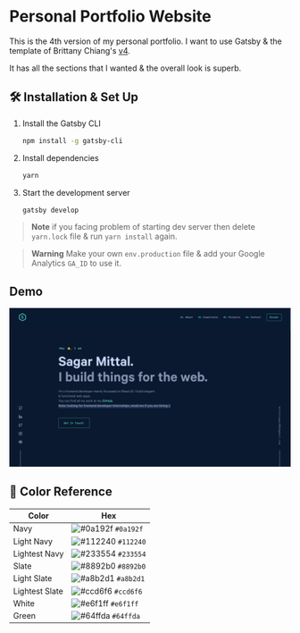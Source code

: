 # Personal Portfolio Website

This is the 4th version of my personal portfolio. I want to use Gatsby & the template of Brittany Chiang's [v4](https://github.com/bchiang7/v4).

It has all the sections that I wanted & the overall look is superb.

## 🛠 Installation & Set Up

1. Install the Gatsby CLI

   ```bash
   npm install -g gatsby-cli
   ```

2. Install dependencies

   ```sh
   yarn
   ```

3. Start the development server

   ```bash
   gatsby develop
   ```

> **Note** if you facing problem of starting dev server then delete `yarn.lock` file & run `yarn install` again.

> **Warning** Make your own `env.production` file & add your Google Analytics `GA_ID` to use it.

## Demo

![demo](./src/images/demo.png)

## 🎨 Color Reference

| Color          | Hex                                                                |
| -------------- | ------------------------------------------------------------------ |
| Navy           | ![#0a192f](https://via.placeholder.com/10/0a192f?text=+) `#0a192f` |
| Light Navy     | ![#112240](https://via.placeholder.com/10/0a192f?text=+) `#112240` |
| Lightest Navy  | ![#233554](https://via.placeholder.com/10/303C55?text=+) `#233554` |
| Slate          | ![#8892b0](https://via.placeholder.com/10/8892b0?text=+) `#8892b0` |
| Light Slate    | ![#a8b2d1](https://via.placeholder.com/10/a8b2d1?text=+) `#a8b2d1` |
| Lightest Slate | ![#ccd6f6](https://via.placeholder.com/10/ccd6f6?text=+) `#ccd6f6` |
| White          | ![#e6f1ff](https://via.placeholder.com/10/e6f1ff?text=+) `#e6f1ff` |
| Green          | ![#64ffda](https://via.placeholder.com/10/64ffda?text=+) `#64ffda` |
